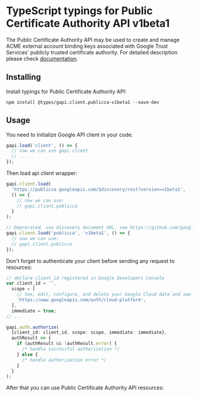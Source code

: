 # TypeScript typings for Public Certificate Authority API v1beta1

The Public Certificate Authority API may be used to create and manage ACME external account binding keys associated with Google Trust Services' publicly trusted certificate authority.
For detailed description please check [documentation](https://cloud.google.com/public-certificate-authority/docs).

## Installing

Install typings for Public Certificate Authority API:

```
npm install @types/gapi.client.publicca-v1beta1 --save-dev
```

## Usage

You need to initialize Google API client in your code:

```typescript
gapi.load('client', () => {
  // now we can use gapi.client
  // ...
});
```

Then load api client wrapper:

```typescript
gapi.client.load(
  'https://publicca.googleapis.com/$discovery/rest?version=v1beta1',
  () => {
    // now we can use:
    // gapi.client.publicca
  }
);
```

```typescript
// Deprecated, use discovery document URL, see https://github.com/google/google-api-javascript-client/blob/master/docs/reference.md#----gapiclientloadname----version----callback--
gapi.client.load('publicca', 'v1beta1', () => {
  // now we can use:
  // gapi.client.publicca
});
```

Don't forget to authenticate your client before sending any request to resources:

```typescript
// declare client_id registered in Google Developers Console
var client_id = '',
  scope = [
    // See, edit, configure, and delete your Google Cloud data and see the email address for your Google Account.
    'https://www.googleapis.com/auth/cloud-platform',
  ],
  immediate = true;
// ...

gapi.auth.authorize(
  {client_id: client_id, scope: scope, immediate: immediate},
  authResult => {
    if (authResult && !authResult.error) {
      /* handle successful authorization */
    } else {
      /* handle authorization error */
    }
  }
);
```

After that you can use Public Certificate Authority API resources: <!-- TODO: make this work for multiple namespaces -->

```typescript

```
